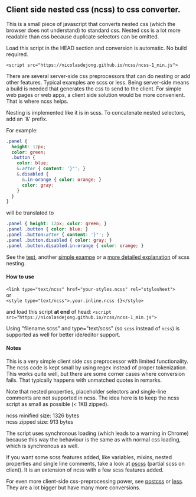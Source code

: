 ## Client side nested css (ncss) to css converter.

This is a small piece of javascript that converts nested css (which the browser does
not understand) to standard css. Nested css is a lot more readable than css because
duplicate selectors can be omitted.

Load this script in the HEAD section and conversion is automatic. No build required.

`<script src="https://nicolasdejong.github.io/ncss/ncss-1_min.js">`

There are several server-side css preprocessors that can do nesting or add other features.
Typical examples are scss or less. Being server-side means a build is needed that generates
the css to send to the client. For simple web pages or web apps, a client side solution would be more convenient.
That is where ncss helps.

Nesting is implemented like it is in scss.
To concatenate nested selectors, add an '&' prefix.<br>

For example:
```scss
.panel {
  height: 12px;
  color: green;
  .button {
    color: blue;
    &:after { content: '}"'; }
    &.disabled {
      &.in-orange { color: orange; }
      color: gray;
    }
  }
}
```
will be translated to
```css
.panel { height: 12px; color: green; }
.panel .button { color: blue; }
.panel .button:after { content: '}"'; }
.panel .button.disabled { color: gray; }
.panel .button.disabled.in-orange { color: orange; }
```
See the [test](https://nicolasdejong.github.io/ncss/test/test.html),
another [simple exampe](https://sass-lang.com/guide#topic-3) or
a [more detailed explanation](https://sass-lang.com/documentation/file.SASS_REFERENCE.html#css_extensions) of scss nesting.

#### How to use

  `<link type="text/ncss" href="your-styles.ncss" rel="stylesheet">`<br>
or<br>
  `<style type="text/ncss">.your.inline.ncss {}</style>`

and load this script **at end** of head:
`<script src="https://nicolasdejong.github.io/ncss/ncss-1_min.js">`

Using "filename.scss" and type="text/scss" (so `scss` instead of `ncss`) is supported as well for better ide/editor support.

#### Notes
This is a very simple client side css preprocessor with limited functionality.
The ncss code is kept small by using regex instead of proper tokenization.
This works quite well, but there are some corner cases where conversion fails.
That typically happens with unmatched quotes in remarks.

Note that nested properties, placeholder selectors and single-line comments are not supported in ncss.
The idea here is to keep the ncss script as small as possible (&lt; 1KB zipped).

ncss minified size: 1326 bytes<br>
ncss zipped size: 913 bytes

The script uses synchronous loading (which leads to a warning in Chrome) because this way
the behaviour is the same as with normal css loading, which is synchronous as well.

If you want some scss features added, like variables, mixins, nested properties and single line comments,
take a look at [pscss](https://github.com/nicolasdejong/pscss) (partial scss on client). It is an extension of ncss with a few scss features added.

For even more client-side css-preprocessing power, see [postcss](https://github.com/postcss/postcss) or [less](http://lesscss.org/).
They are a lot bigger but have many more conversions.
